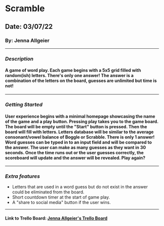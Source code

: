 # Scramble
## Date: 03/07/22
### By: Jenna Allgeier
***
### ***Description***
#### A game of word play. Each game begins with a 5x5 grid filled with random(ish) letters. There's only one answer! The answer is a combination of the letters on the board, guesses are unlimited but time is not! 
***
### ***Getting Started***
#### User experience begins with a minimal homepage showcasing the name of the game and a play button. Pressing play takes you to the game board. The board will be empty until the "Start" button is pressed. Then the board will fill with letters. Letters database will be similar to the average consonant/vowel balance of Boggle or Scrabble. There is only 1 answer! Word guesses can be typed in to an input field and will be compared to the answer. The user can make as many guesses as they want in 30 seconds. Once the time runs out or the user guesses correctly, the scoreboard will update and the answer will be revealed. Play again?
***
### ***Extra features***
* Letters that are used in a word guess but do not exist in the answer could be eliminated from the board.
* Short countdown timer at the start of game play.
* A "share to social media" button if the user wins.
***
#### Link to Trello Board: [Jenna Allgeier's Trello Board](https://trello.com/invite/b/HieORAIf/141e2163d5187e48f75d6d9edb771ddf/project-1-game)
